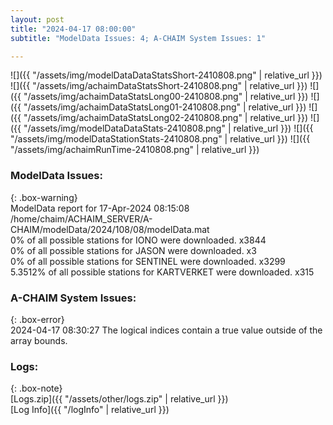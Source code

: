 ```yaml
---
layout: post
title: "2024-04-17 08:00:00"
subtitle: "ModelData Issues: 4; A-CHAIM System Issues: 1"

---
```


![]({{ "/assets/img/modelDataDataStatsShort-2410808.png" | relative_url }})
![]({{ "/assets/img/achaimDataStatsShort-2410808.png" | relative_url }})
![]({{ "/assets/img/achaimDataStatsLong00-2410808.png" | relative_url }})
![]({{ "/assets/img/achaimDataStatsLong01-2410808.png" | relative_url }})
![]({{ "/assets/img/achaimDataStatsLong02-2410808.png" | relative_url }})
![]({{ "/assets/img/modelDataDataStats-2410808.png" | relative_url }})
![]({{ "/assets/img/modelDataStationStats-2410808.png" | relative_url }})
![]({{ "/assets/img/achaimRunTime-2410808.png" | relative_url }})


### ModelData Issues:  
  
{: .box-warning}  
 ModelData report for 17-Apr-2024 08:15:08   
 /home/chaim/ACHAIM_SERVER/A-CHAIM/modelData/2024/108/08/modelData.mat   
 0% of all possible stations for IONO were downloaded. x3844   
 0% of all possible stations for JASON were downloaded. x3   
 0% of all possible stations for SENTINEL were downloaded. x3299   
 5.3512% of all possible stations for KARTVERKET were downloaded. x315   
  
### A-CHAIM System Issues:  
  
{: .box-error}  
2024-04-17 08:30:27 The logical indices contain a true value outside of the array bounds.  

### Logs:  
  
{: .box-note}  
[Logs.zip]({{ "/assets/other/logs.zip" | relative_url }})  
[Log Info]({{ "/logInfo" | relative_url }})  
